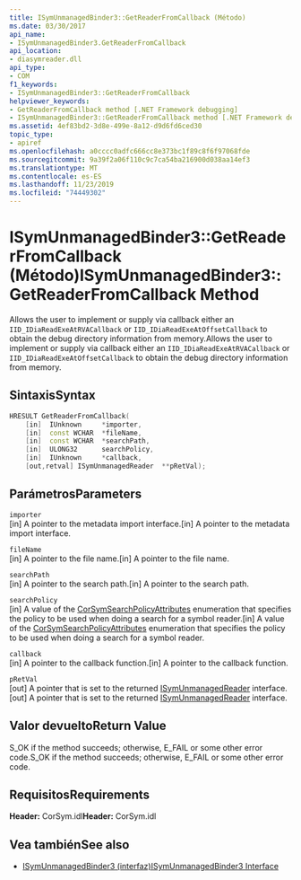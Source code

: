 ```yaml
---
title: ISymUnmanagedBinder3::GetReaderFromCallback (Método)
ms.date: 03/30/2017
api_name:
- ISymUnmanagedBinder3.GetReaderFromCallback
api_location:
- diasymreader.dll
api_type:
- COM
f1_keywords:
- ISymUnmanagedBinder3::GetReaderFromCallback
helpviewer_keywords:
- GetReaderFromCallback method [.NET Framework debugging]
- ISymUnmanagedBinder3::GetReaderFromCallback method [.NET Framework debugging]
ms.assetid: 4ef83bd2-3d8e-499e-8a12-d9d6fd6ced30
topic_type:
- apiref
ms.openlocfilehash: a0cccc0adfc666cc8e373bc1f89c8f6f97068fde
ms.sourcegitcommit: 9a39f2a06f110c9c7ca54ba216900d038aa14ef3
ms.translationtype: MT
ms.contentlocale: es-ES
ms.lasthandoff: 11/23/2019
ms.locfileid: "74449302"
---
```

# <a name="isymunmanagedbinder3getreaderfromcallback-method"></a><span data-ttu-id="1c6ea-102">ISymUnmanagedBinder3::GetReaderFromCallback (Método)</span><span class="sxs-lookup"><span data-stu-id="1c6ea-102">ISymUnmanagedBinder3::GetReaderFromCallback Method</span></span>
<span data-ttu-id="1c6ea-103">Allows the user to implement or supply via callback either an `IID_IDiaReadExeAtRVACallback` or `IID_IDiaReadExeAtOffsetCallback` to obtain the debug directory information from memory.</span><span class="sxs-lookup"><span data-stu-id="1c6ea-103">Allows the user to implement or supply via callback either an `IID_IDiaReadExeAtRVACallback` or `IID_IDiaReadExeAtOffsetCallback` to obtain the debug directory information from memory.</span></span>  
  
## <a name="syntax"></a><span data-ttu-id="1c6ea-104">Sintaxis</span><span class="sxs-lookup"><span data-stu-id="1c6ea-104">Syntax</span></span>  
  
```cpp  
HRESULT GetReaderFromCallback(  
    [in]  IUnknown     *importer,  
    [in]  const WCHAR  *fileName,  
    [in]  const WCHAR  *searchPath,  
    [in]  ULONG32      searchPolicy,  
    [in]  IUnknown     *callback,  
    [out,retval] ISymUnmanagedReader  **pRetVal);  
```  
  
## <a name="parameters"></a><span data-ttu-id="1c6ea-105">Parámetros</span><span class="sxs-lookup"><span data-stu-id="1c6ea-105">Parameters</span></span>  
 `importer`  
 <span data-ttu-id="1c6ea-106">[in] A pointer to the metadata import interface.</span><span class="sxs-lookup"><span data-stu-id="1c6ea-106">[in] A pointer to the metadata import interface.</span></span>  
  
 `fileName`  
 <span data-ttu-id="1c6ea-107">[in] A pointer to the file name.</span><span class="sxs-lookup"><span data-stu-id="1c6ea-107">[in] A pointer to the file name.</span></span>  
  
 `searchPath`  
 <span data-ttu-id="1c6ea-108">[in] A pointer to the search path.</span><span class="sxs-lookup"><span data-stu-id="1c6ea-108">[in] A pointer to the search path.</span></span>  
  
 `searchPolicy`  
 <span data-ttu-id="1c6ea-109">[in] A value of the [CorSymSearchPolicyAttributes](../../../../docs/framework/unmanaged-api/diagnostics/corsymsearchpolicyattributes-enumeration.md) enumeration that specifies the policy to be used when doing a search for a symbol reader.</span><span class="sxs-lookup"><span data-stu-id="1c6ea-109">[in] A value of the [CorSymSearchPolicyAttributes](../../../../docs/framework/unmanaged-api/diagnostics/corsymsearchpolicyattributes-enumeration.md) enumeration that specifies the policy to be used when doing a search for a symbol reader.</span></span>  
  
 `callback`  
 <span data-ttu-id="1c6ea-110">[in] A pointer to the callback function.</span><span class="sxs-lookup"><span data-stu-id="1c6ea-110">[in] A pointer to the callback function.</span></span>  
  
 `pRetVal`  
 <span data-ttu-id="1c6ea-111">[out] A pointer that is set to the returned [ISymUnmanagedReader](../../../../docs/framework/unmanaged-api/diagnostics/isymunmanagedreader-interface.md) interface.</span><span class="sxs-lookup"><span data-stu-id="1c6ea-111">[out] A pointer that is set to the returned [ISymUnmanagedReader](../../../../docs/framework/unmanaged-api/diagnostics/isymunmanagedreader-interface.md) interface.</span></span>  
  
## <a name="return-value"></a><span data-ttu-id="1c6ea-112">Valor devuelto</span><span class="sxs-lookup"><span data-stu-id="1c6ea-112">Return Value</span></span>  
 <span data-ttu-id="1c6ea-113">S_OK if the method succeeds; otherwise, E_FAIL or some other error code.</span><span class="sxs-lookup"><span data-stu-id="1c6ea-113">S_OK if the method succeeds; otherwise, E_FAIL or some other error code.</span></span>  
  
## <a name="requirements"></a><span data-ttu-id="1c6ea-114">Requisitos</span><span class="sxs-lookup"><span data-stu-id="1c6ea-114">Requirements</span></span>  
 <span data-ttu-id="1c6ea-115">**Header:** CorSym.idl</span><span class="sxs-lookup"><span data-stu-id="1c6ea-115">**Header:** CorSym.idl</span></span>  
  
## <a name="see-also"></a><span data-ttu-id="1c6ea-116">Vea también</span><span class="sxs-lookup"><span data-stu-id="1c6ea-116">See also</span></span>

- [<span data-ttu-id="1c6ea-117">ISymUnmanagedBinder3 (interfaz)</span><span class="sxs-lookup"><span data-stu-id="1c6ea-117">ISymUnmanagedBinder3 Interface</span></span>](../../../../docs/framework/unmanaged-api/diagnostics/isymunmanagedbinder3-interface.md)
